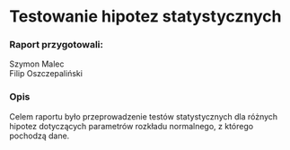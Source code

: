 # Testowanie hipotez statystycznych

### Raport przygotowali:
Szymon Malec <br> Filip Oszczepaliński
 
### Opis
Celem raportu było przeprowadzenie testów statystycznych dla różnych hipotez dotyczących parametrów rozkładu normalnego, z którego pochodzą dane.
